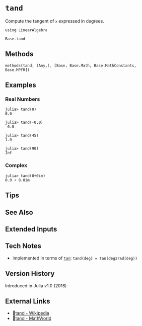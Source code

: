 # `tand`

Compute the tangent of `x` expressed in degrees.

```@setup repl_only
using LinearAlgebra
```
```@docs
Base.tand
```


## Methods

```@repl
methods(tand, (Any,), [Base, Base.Math, Base.MathConstants, Base.MPFR])
```


## Examples

### Real Numbers
```jldoctest
julia> tand(0)
0.0

julia> tand(-0.0)
-0.0

julia> tand(45)
1.0

julia> tand(90)
Inf
```

### Complex
```jldoctest
julia> tand(0+0im)
0.0 + 0.0im
```

## Tips


## See Also


## Extended Inputs


## Tech Notes

- Implemented in terms of [`tan`](@ref): `tand(deg) = tan(deg2rad(deg))`


## Version History

Introduced in Julia v1.0 (2018)


## External Links
- 🔗[tand - Wikipedia](https://en.wikipedia.org/wiki/ )
- 🔗[tand - MathWorld](https://mathworld.wolfram.com/ )
